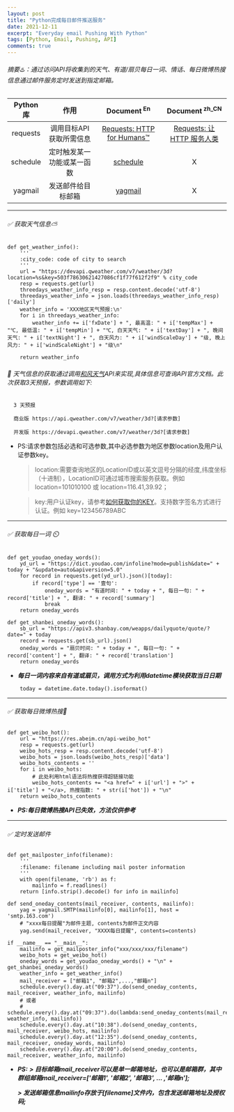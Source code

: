 ```yaml
---
layout: post
title: "Python完成每日邮件推送服务"
date: 2021-12-11
excerpt: "Everyday email Pushing With Python"
tags: [Python, Email, Pushing, API]
comments: true
---
```


###### 摘要♨️：通过访问API将收集到的天气、有道/扇贝每日一词、情话、每日微博热搜信息通过邮件服务定时发送到指定邮箱。

|Python库|作用|Document<sup> En</sup>|Document<sup> zh_CN</sup>|
|:----:|:----:|:----:|:----:|
|requests|调用目标API获取所需信息|[Requests: HTTP for Humans™](https://docs.python-requests.org/en/latest/)|[Requests: 让 HTTP 服务人类](https://docs.python-requests.org/zh_CN/latest/)|
|schedule|定时触发某一功能或某一函数|[schedule](https://schedule.readthedocs.io/en/stable/)|X|
|yagmail|发送邮件给目标邮箱|[yagmail](https://yagmail.readthedocs.io/en/latest/)|X|

---

###### ✅ 获取天气信息⛅

```
def get_weather_info():
    '''
    :city_code: code of city to search
    '''
    url = "https://devapi.qweather.com/v7/weather/3d?location=%s&key=503f78630621427086cf1f77f612f2f9" % city_code
    resp = requests.get(url)
    threedays_weather_info_resp = resp.content.decode('utf-8')
    threedays_weather_info = json.loads(threedays_weather_info_resp)['daily']
    weather_info = 'XXX地区天气预报:\n'
    for i in threedays_weather_info:
        weather_info += i['fxDate'] + ", 最高温: " + i['tempMax'] + "℃, 最低温: " + i['tempMin'] + "℃, 白天天气: " + i['textDay'] + ", 晚间天气: " + i['textNight'] + ", 白天风力: " + i['windScaleDay'] + "级, 晚上风力: " + i['windScaleNight'] + "级\n"

    return weather_info
```

###### :pushpin: 天气信息的获取通过调用[和风天气](https://dev.qweather.com/)API来实现,具体信息可查询API官方文档。此次获取3天预报，参数调用如下:

```
  3 天预报

  商业版 https://api.qweather.com/v7/weather/3d?[请求参数]

  开发版 https://devapi.qweather.com/v7/weather/3d?[请求参数]
```

- PS:请求参数包括必选和可选参数,其中必选参数为地区参数location及用户认证参数key。

  > location:需要查询地区的LocationID或以英文逗号分隔的经度,纬度坐标（十进制），LocationID可通过城市搜索服务获取。例如 location=101010100 或 location=116.41,39.92；
  
  > key:用户认证key，请参考[如何获取你的KEY](https://dev.qweather.com/docs/resource/get-key/)。支持数字签名方式进行认证。例如 key=123456789ABC

---

###### ✅ 获取每日一词 ⏲️

```
def get_youdao_oneday_words():
    yd_url = "https://dict.youdao.com/infoline?mode=publish&date=" + today + "&update=auto&apiversion=5.0"
    for record in requests.get(yd_url).json()[today]:
        if record['type'] == '壹句':
            oneday_words = "有道时间: " + today + ", 每日一句: " + record['title'] + ", 翻译: " + record['summary']
            break
    return oneday_words

def get_shanbei_oneday_words():
    sb_url = "https://apiv3.shanbay.com/weapps/dailyquote/quote/?date=" + today
    record = requests.get(sb_url).json()
    oneday_words = "扇贝时间: " + today + ", 每日一句: " + record['content'] + ", 翻译: " + record['translation']
    return oneday_words
```

- ***每日一词内容来自有道或扇贝，调用方式为利用datetime模块获取当日日期***

```
    today = datetime.date.today().isoformat()
```

---

###### ✅ 获取每日微博热搜:loudspeaker:

```
def get_weibo_hot():
    url = "https://res.abeim.cn/api-weibo_hot"
    resp = requests.get(url)
    weibo_hots_resp = resp.content.decode('utf-8')
    weibo_hots = json.loads(weibo_hots_resp)['data']
    weibo_hots_contents = ''
    for i in weibo_hots:
        # 此处利用html语法将热搜获得超链接功能
        weibo_hots_contents += "<a href=" + i['url'] + ">" + i['title'] + "</a>, 热搜指数: " + str(i['hot']) + "\n"
    return weibo_hots_contents
```

- ***PS:每日微博热搜API已失效，方法仅供参考***

***
###### ✅ 定时发送邮件

```
def get_mailposter_info(filename):
    '''
    :filename: filename including mail poster information
    '''
    with open(filename, 'rb') as f:
        mailinfo = f.readlines()
    return [info.strip().decode() for info in mailinfo]

def send_oneday_contents(mail_receiver, contents, mailinfo):
    yag = yagmail.SMTP(mailinfo[0], mailinfo[1], host = 'smtp.163.com')
    # "xxxx每日提醒"为邮件主题, contents为邮件正文内容
    yag.send(mail_receiver, "XXXX每日提醒", contents=contents)

if __name__ == "__main__":
    mailinfo = get_mailposter_info("xxx/xxx/xxx/filename")
    weibo_hots = get_weibo_hot()
    oneday_words = get_youdao_oneday_words() + "\n" + get_shanbei_oneday_words()
    weather_info = get_weather_info()
    mail_receiver = ["邮箱1", "邮箱2",...,"邮箱n"]
    schedule.every().day.at("09:37").do(send_oneday_contents, mail_receiver, weather_info, mailinfo)
    # 或者
    # schedule.every().day.at("09:37").do(lambda:send_oneday_contents(mail_receiver, weather_info, mailinfo))
    schedule.every().day.at("10:38").do(send_oneday_contents, mail_receiver, weibo_hots, mailinfo)
    schedule.every().day.at("12:35").do(send_oneday_contents, mail_receiver, oneday_words, mailinfo)
    schedule.every().day.at("20:00").do(send_oneday_contents, mail_receiver, weather_info, mailinfo)
```

- ***PS:***
  ***> 目标邮箱mail_receiver可以是单一邮箱地址，也可以是邮箱群，其中群组邮箱mail_receiver=['邮箱1', '邮箱2', '邮箱3', ... ,'邮箱n'];***
 
  ***> 发送邮箱信息mailinfo存放于[filename]文件内，包含发送邮箱地址及授权码;***

